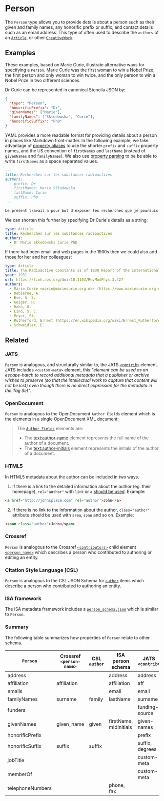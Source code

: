 # Person

The `Person` type allows you to provide details about a person such as their given and family names, any honorific prefix or suffix, and contact details such as an email address. This type of often used to describe the `authors` of an [`Article`](/Article), or other [`CreativeWork`](/CreativeWork).

## Examples

These examples, based on Marie Curie, illustrate alternative ways for specifying a `Person`. [Marie Curie](https://en.wikipedia.org/wiki/Marie_Curie) was the first woman to win a Nobel Prize, the first person and only woman to win twice, and the only person to win a Nobel Prize in two different sciences.

<!--
These examples will eventually be wrapped in React components
to illustrate how the input is converted into Stencila JSON
See https://github.com/stencila/schema/issues/45
-->

Dr Curie can be represented in canonical Stencila JSON by:

```json validate
{
  "type": "Person",
  "honorificPrefix": "Dr",
  "givenNames": ["Marie"],
  "familyNames": ["Skłodowska", "Curie"],
  "honorificSuffix": "PhD"
}
```

YAML provides a more readable format for providing details about a person in places like Markdown front-matter. In the following example, we take advantage of [property aliases](/docs/property-aliases) to use the shorter `prefix` and `suffix` property names, and the US convention of `firstNames` and `lastName` (instead of `givenNames` and `familyNames`). We also use [property parsing](/docs/property-parsing) to be be able to write `firstNames` as a space separated values.

```md coerce
---
title: Recherches sur les substances radioactives
authors:
  - prefix: Dr
    firstNames: Marie Skłodowska
    lastName: Curie
    suffix: PhD
---

Le présent travail a pour but d'exposer les recherches que je poursuis depuis plus de 4 ans sur les substances radioactives. J'ai commencé ces recherches par une étude du rayonnement uranique cjui a été découvert par M. Becquerel. Les résultats auxquels ...
```

We can shorten this further by specifying Dr Curie's details as a string:

```yaml coerce
type: Article
title: Recherches sur les substances radioactives
authors:
  - Dr Marie Skłodowska Curie PhD
```

If there had been email and web pages in the 1900s then we could also add those for her and her colleagues:

```yaml coerce
type: Article
title: The Radioactive Constants as of 1930 Report of the International Radium-Standards Commission
year: 1931
url: https://link.aps.org/doi/10.1103/RevModPhys.3.427
authors:
  - Marie Curie <marie@mariecurie.org.uk> (https://www.mariecurie.org.uk/)
  - Debierne, A.
  - Eve, A. S.
  - Geiger, H.
  - Hahn, O.
  - Lind, S. C.
  - Meyer, St.
  - Rutherford, Ernest (https://en.wikipedia.org/wiki/Ernest_Rutherford)
  - Schweidler, E.
```

## Related

### JATS

`Person` is analogous, and structurally similar to, the JATS [`<contrib>`](https://jats.nlm.nih.gov/archiving/tag-library/1.1/element/contrib.html) element.
JATS includes `<custom-meta>` element, this _"element can be used as an escape-hatch to record additional metadata that a publisher or archive wishes to preserve (so that the intellectual work to capture that content will not be lost) even though there is no direct expression for the metadata in the Tag Set"._

### OpenDocument

`Person` is analogous to the OpenDocument `Author Fields` element which is the elements in a single OpenDocument XML document:

> The [`Author Fields`](http://docs.oasis-open.org/office/v1.2/os/OpenDocument-v1.2-os-part1.html#__RefHeading__1415310_253892949) elements are:
>
> - The <text:author-name> element represents the full name of the author of a document.
> - The <text:author-initials> element represents the initials of the author of a document.

### HTML5

In HTML5 metadata about the author can be included in two ways.

1. If there is a link to the detailed information about the author (eg. their homepage), `rel="author"` with `link` or `a` [should be used](https://html.spec.whatwg.org/multipage/links.html#link-type-author).
   Example:

```html
<a href="http://johnsplace.com" rel="author">John</a>
```

2. If there is no link to the information about the author, `class="author"` attribute should be used with `area`, `span` and so on.
   Example:

```html
<span class="author">John</span>
```

### Crossref

`Person` is analogous to the Crossref [`<contributors>`](https://support.crossref.org/hc/en-us/articles/214567746-Authors-and-editors) child element
[`<person_name>`](https://data.crossref.org/reports/help/schema_doc/4.4.0/relations_xsd.html#http___www.crossref.org_relations.xsd_person_name) which describes a person who contributed to authoring or editing an entity.

### Citation Style Language (CSL)

`Person` is analogous to the CSL JSON Schema for [`author`](https://github.com/citation-style-language/schema/blob/f01ba9c5ec2055e381a38598919a379255c496c5/csl-data.json#L72) items which describe a person who contributed to authoring an entity.

### ISA framework

The ISA metadata framework includes a [`person_schema.json`](https://isa-specs.readthedocs.io/en/latest/isajson.html#person-schema-json) which is similar to `Person`.

### Summary

The following table summarizes how properties of `Person` relate to other schema.

| `Person`         | Crossref `<person-name>` | CSL `author` | ISA person schema      | JATS `<contrib>` |
| ---------------- | ------------------------ | ------------ | ---------------------- | ---------------- |
| address          |                          |              | address                | address          |
| affiliation      | affiliation              |              | affiliation            | aff              |
| emails           |                          |              | email                  | email            |
| familyNames      | surname                  | family       | lastName               | surname          |
| funders          |                          |              |                        | funding-source   |
| givenNames       | given_name               | given        | firstName, midInitials | given-names      |
| honorificPrefix  |                          |              |                        | prefix           |
| honorificSuffix  | suffix                   | suffix       |                        | suffix, degrees  |
| jobTitle         |                          |              |                        | custom-meta      |
| memberOf         |                          |              |                        | custom-meta      |
| telephoneNumbers |                          |              | phone, fax             |                  |
